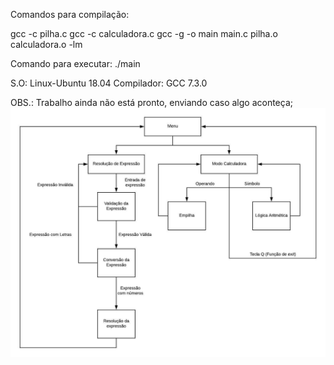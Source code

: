 Comandos para compilação:

gcc -c pilha.c 
gcc -c calculadora.c
gcc -g -o main main.c pilha.o calculadora.o -lm


Comando para executar:
./main



S.O: Linux-Ubuntu 18.04
Compilador: GCC 7.3.0



OBS.: Trabalho ainda não está pronto, enviando caso algo aconteça;
![Fluxograma](Fluxograma.jpeg)
